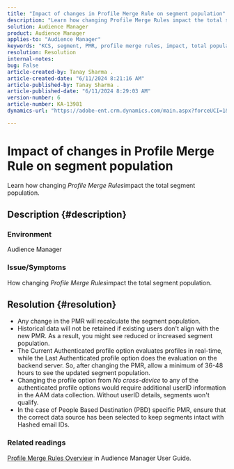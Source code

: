 ```yaml
---
title: "Impact of changes in Profile Merge Rule on segment population"
description: "Learn how changing Profile Merge Rules impact the total segment population."
solution: Audience Manager
product: Audience Manager
applies-to: "Audience Manager"
keywords: "KCS, segment, PMR, profile merge rules, impact, total population, real-time population, population, change"
resolution: Resolution
internal-notes: 
bug: False
article-created-by: Tanay Sharma .
article-created-date: "6/11/2024 8:21:16 AM"
article-published-by: Tanay Sharma .
article-published-date: "6/11/2024 8:29:03 AM"
version-number: 6
article-number: KA-13981
dynamics-url: "https://adobe-ent.crm.dynamics.com/main.aspx?forceUCI=1&pagetype=entityrecord&etn=knowledgearticle&id=878f9e8d-cb27-ef11-840b-6045bd0065b6"

---
```

# Impact of changes in Profile Merge Rule on segment population


Learn how changing *Profile Merge Rules*impact the total segment population.

## Description {#description}


### Environment

Audience Manager

### Issue/Symptoms

How changing *Profile Merge Rules*impact the total segment population.


## Resolution {#resolution}


- Any change in the PMR will recalculate the segment population.
- Historical data will not be retained if existing users don't align with the new PMR. As a result, you might see reduced or increased segment population.
- The Current Authenticated profile option evaluates profiles in real-time, while the Last Authenticated profile option does the evaluation on the backend server. So, after changing the PMR, allow a minimum of 36-48 hours to see the updated segment population.
- Changing the profile option from *No cross-device* to any of the authenticated profile options would require additional userID information in the AAM data collection. Without userID details, segments won't qualify.
- In the case of People Based Destination (PBD) specific PMR, ensure that the correct data source has been selected to keep segments intact with Hashed email IDs.




### Related readings

[Profile Merge Rules Overview](https://experienceleague.adobe.com/docs/audience-manager/user-guide/features/profile-merge-rules/merge-rules-overview.html) in Audience Manager User Guide.
